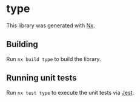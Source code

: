 # type

This library was generated with [Nx](https://nx.dev).

## Building

Run `nx build type` to build the library.

## Running unit tests

Run `nx test type` to execute the unit tests via [Jest](https://jestjs.io).
